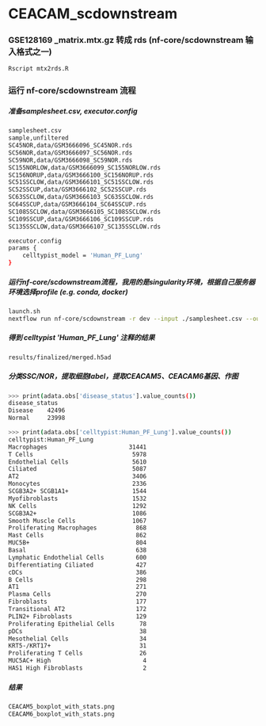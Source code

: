 # CEACAM_scdownstream

### GSE128169 _matrix.mtx.gz 转成 rds (nf-core/scdownstream 输入格式之一)
```R
Rscript mtx2rds.R
```
### 运行 nf-core/scdownstream 流程
##### 准备samplesheet.csv, executor.config
```bash
samplesheet.csv
sample,unfiltered
SC45NOR,data/GSM3666096_SC45NOR.rds
SC56NOR,data/GSM3666097_SC56NOR.rds
SC59NOR,data/GSM3666098_SC59NOR.rds
SC155NORLOW,data/GSM3666099_SC155NORLOW.rds
SC156NORUP,data/GSM3666100_SC156NORUP.rds
SC51SSCLOW,data/GSM3666101_SC51SSCLOW.rds
SC52SSCUP,data/GSM3666102_SC52SSCUP.rds
SC63SSCLOW,data/GSM3666103_SC63SSCLOW.rds
SC64SSCUP,data/GSM3666104_SC64SSCUP.rds
SC108SSCLOW,data/GSM3666105_SC108SSCLOW.rds
SC109SSCUP,data/GSM3666106_SC109SSCUP.rds
SC135SSCLOW,data/GSM3666107_SC135SSCLOW.rds

executor.config
params {
    celltypist_model = 'Human_PF_Lung'
}
```

##### 运行nf-core/scdownstream流程，我用的是singularity环境，根据自己服务器环境选择profile (e.g. conda, docker)
```bash
launch.sh
nextflow run nf-core/scdownstream -r dev --input ./samplesheet.csv --outdir ./results -profile singularity -c ./executor.config -resume
```

##### 得到 celltypist 'Human_PF_Lung' 注释的结果
```bash
results/finalized/merged.h5ad
```

##### 分类SSC/NOR，提取细胞label，提取CEACAM5、CEACAM6基因、作图
```bash
>>> print(adata.obs['disease_status'].value_counts())
disease_status
Disease    42496
Normal     23998

>>> print(adata.obs['celltypist:Human_PF_Lung'].value_counts())
celltypist:Human_PF_Lung
Macrophages                       31441
T Cells                            5978
Endothelial Cells                  5610
Ciliated                           5087
AT2                                3406
Monocytes                          2336
SCGB3A2+ SCGB1A1+                  1544
Myofibroblasts                     1532
NK Cells                           1292
SCGB3A2+                           1086
Smooth Muscle Cells                1067
Proliferating Macrophages           868
Mast Cells                          862
MUC5B+                              804
Basal                               638
Lymphatic Endothelial Cells         600
Differentiating Ciliated            427
cDCs                                386
B Cells                             298
AT1                                 271
Plasma Cells                        270
Fibroblasts                         177
Transitional AT2                    172
PLIN2+ Fibroblasts                  129
Proliferating Epithelial Cells       78
pDCs                                 38
Mesothelial Cells                    34
KRT5-/KRT17+                         31
Proliferating T Cells                26
MUC5AC+ High                          4
HAS1 High Fibroblasts                 2
```

##### 结果
```bash
CEACAM5_boxplot_with_stats.png
CEACAM6_boxplot_with_stats.png
```
